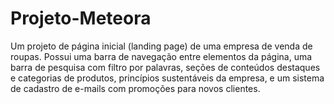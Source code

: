 # Projeto-Meteora
Um projeto de página inicial (landing page) de uma empresa de venda de roupas. Possui uma barra de navegação entre elementos da página, uma barra de pesquisa com filtro por palavras, seções de conteúdos destaques e categorias de produtos, princípios sustentáveis da empresa, e um sistema de cadastro de e-mails com promoções para novos clientes.
